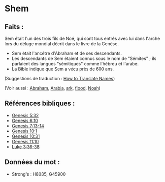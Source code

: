 # Shem

## Faits :

Sem était l'un des trois fils de Noé, qui sont tous entrés avec lui dans l'arche lors du déluge mondial décrit dans le livre de la Genèse.

* Sem était l'ancêtre d'Abraham et de ses descendants.
* Les descendants de Sem étaient connus sous le nom de "Sémites" ; ils parlaient des langues "sémitiques" comme l'hébreu et l'arabe.
* La Bible indique que Sem a vécu près de 600 ans.

(Suggestions de traduction : [How to Translate Names](rc://en/ta/man/translate/translate-names))

(Voir aussi : [Abraham](../names/abraham.md), [Arabia](../names/arabia.md), [ark](../kt/ark.md), [flood](../other/flood.md), [Noah](../names/noah.md))

## Références bibliques :

* [Genesis 5:32](rc://en/tn/help/gen/05/32)
* [Genesis 6:10](rc://en/tn/help/gen/06/10)
* [Genesis 7:13-14](rc://en/tn/help/gen/07/13)
* [Genesis 10:1](rc://en/tn/help/gen/10/01)
* [Genesis 10:31](rc://en/tn/help/gen/10/31)
* [Genesis 11:10](rc://en/tn/help/gen/11/10)
* [Luke 3:36-38](rc://en/tn/help/luk/03/36)

## Données du mot :

* Strong's : H8035, G45900
